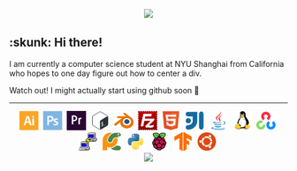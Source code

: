 <div id="header" align="center">
  <img src="https://media4.giphy.com/media/Wj7lNjMNDxSmc/giphy.gif?cid=ecf05e47tyd5a3xytqpf8s4hffr4i8a5mpao82j8si3gclzr&rid=giphy.gif&ct=g"/>
</div>

<h2>:skunk: Hi there!</h2>
I am currently a computer science student at NYU Shanghai from California who hopes to one day figure out how to center a div.

Watch out! I might actually start using github soon :eyes:

---

<div id="tools" align="center">
  <img src="https://github.com/devicons/devicon/blob/master/icons/illustrator/illustrator-plain.svg" title="Adobe Illustrator" alt="Adobe Illustrator" width="35" height="35"/>&nbsp;
  <img src="https://github.com/devicons/devicon/blob/master/icons/photoshop/photoshop-plain.svg" title="Adobe Photoshop" alt="Adobe Photoshop" width="35" height="35"/>&nbsp;
  <img src="https://github.com/devicons/devicon/blob/master/icons/premierepro/premierepro-plain.svg" title="Adobe Premiere Pro" alt="Adobe Premiere Pro" width="35" height="35"/>&nbsp;
  <img src="https://github.com/devicons/devicon/blob/master/icons/bash/bash-original.svg" title="Bash" alt="Bash" width="35" height="35"/>&nbsp;
  <img src="https://github.com/devicons/devicon/blob/master/icons/blender/blender-original.svg" title="Blender" alt="Blender" width="35" height="35"/>&nbsp;
  <img src="https://github.com/devicons/devicon/blob/master/icons/filezilla/filezilla-plain.svg" title="Filezilla" alt="Filezilla" width="35" height="35"/>&nbsp;
  <img src="https://github.com/devicons/devicon/blob/master/icons/html5/html5-original.svg" title="HTML5" alt="HTML5" width="35" height="35"/>&nbsp;
  <img src="https://github.com/devicons/devicon/blob/master/icons/intellij/intellij-plain.svg" title="IntelliJ" alt="IntelliJ" width="35" height="35"/>&nbsp;
  <img src="https://github.com/devicons/devicon/blob/master/icons/java/java-original.svg" title="Java" alt="Java" width="35" height="35"/>&nbsp;
  <img src="https://github.com/devicons/devicon/blob/master/icons/linux/linux-original.svg" title="Linux" alt="Linux" width="35" height="35"/>&nbsp;
  <img src="https://github.com/devicons/devicon/blob/master/icons/opencv/opencv-original.svg" title="OpenCV" alt="OpenCV" width="35" height="35"/>&nbsp;
  <img src="https://github.com/devicons/devicon/blob/master/icons/putty/putty-original.svg" title="Putty" alt="Putty" width="35" height="35"/>&nbsp;
  <img src="https://github.com/devicons/devicon/blob/master/icons/pycharm/pycharm-original.svg" title="PyCharm" alt="PyCharm" width="35" height="35"/>&nbsp;
  <img src="https://github.com/devicons/devicon/blob/master/icons/python/python-original.svg" title="Python" alt="Python" width="35" height="35"/>&nbsp;
  <img src="https://github.com/devicons/devicon/blob/master/icons/raspberrypi/raspberrypi-original.svg" title="Raspberry Pi" alt="Raspberry Pi" width="35" height="35"/>&nbsp;
  <img src="https://github.com/devicons/devicon/blob/master/icons/tensorflow/tensorflow-original.svg" title="Tensorflow" alt="Tensorflow" width="35" height="35"/>&nbsp;
  <img src="https://github.com/devicons/devicon/blob/master/icons/ubuntu/ubuntu-plain.svg" title="Ubuntu" alt="Ubuntu" width="35" height="35"/>&nbsp;
</div>

<div id="badges" align="center">
  <a href="https://www.linkedin.com/in/kyle-perlman-78a939225"/>
    <img src="https://img.shields.io/badge/LinkedIn-blue?logo=linkedin&logoColor=white&style=for-the-badge"/>
  </a>
</div>
